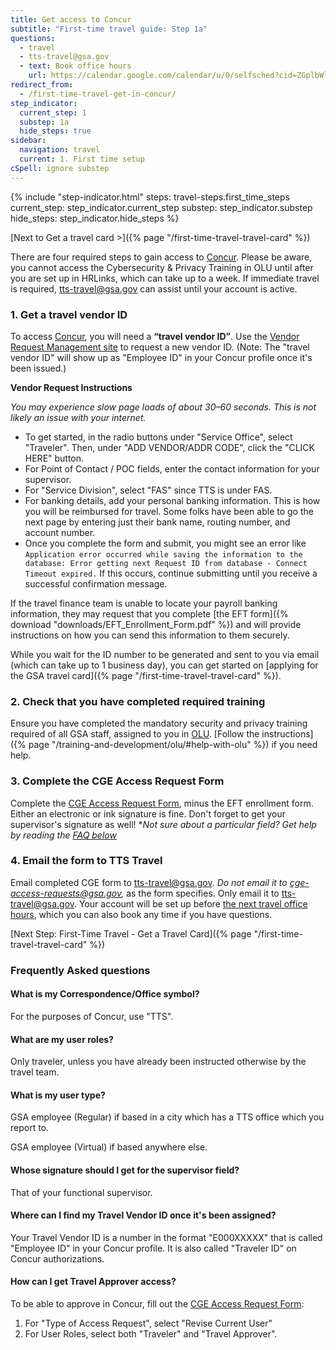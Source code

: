 ```yaml
---
title: Get access to Concur
subtitle: "First-time travel guide: Step 1a"
questions:
  - travel
  - tts-travel@gsa.gov
  - text: Book office hours
    url: https://calendar.google.com/calendar/u/0/selfsched?cid=ZGplbWlsYS5tY2NyYXlAZ3NhLmdvdg
redirect_from:
  - /first-time-travel-get-in-concur/
step_indicator:
  current_step: 1
  substep: 1a
  hide_steps: true
sidebar:
  navigation: travel
  current: 1. First time setup
cSpell: ignore substep
---
```


{% include "step-indicator.html"
steps: travel-steps.first_time_steps
current_step: step_indicator.current_step
substep: step_indicator.substep
hide_steps: step_indicator.hide_steps %}

[Next to Get a travel card >]({% page "/first-time-travel-travel-card" %})

There are four required steps to gain access to
[Concur](https://travel.gsa.gov/). Please be aware, you cannot access the
Cybersecurity & Privacy Training in OLU until after you are set up in HRLinks,
which can take up to a week. If immediate travel is required,
[tts-travel@gsa.gov](mailto:tts-travel@gsa.gov) can assist until your account is
active.

### 1. Get a travel vendor ID

To access [Concur](https://travel.gsa.gov/), you will need a **“travel vendor
ID”**. Use the
[Vendor Request Management site](https://finance.ocfo.gsa.gov/VendorRequest/co/Stepd.aspx)
to request a new vendor ID. (Note: The "travel vendor ID" will show up as "Employee ID" in
your Concur profile once it's been issued.)

**Vendor Request Instructions**

_You may experience slow page loads of about 30–60 seconds. This is not likely
an issue with your internet._

- To get started, in the radio buttons under "Service Office", select
  "Traveler". Then, under "ADD VENDOR/ADDR CODE", click the "CLICK HERE" button.
- For Point of Contact / POC fields, enter the contact information for your
  supervisor.
- For "Service Division", select "FAS" since TTS is under FAS.
- For banking details, add your personal banking information. This is how you will be reimbursed for travel. Some folks have been able to go the next page by entering just their bank name, routing number, and account number.
- Once you complete the form and submit, you might see an error like
  `Application error occurred while saving the information to the database: Error getting next Request ID from database - Connect Timeout expired.`
  If this occurs, continue submitting until you receive a successful
  confirmation message.

If the travel finance team is unable to locate your payroll banking information,
they may request that you complete [the EFT form]({% download "downloads/EFT_Enrollment_Form.pdf" %}) and will provide
instructions on how you can send this information to them securely.

While you wait for the ID number to be generated and sent to you via email
(which can take up to 1 business day), you can get started on [applying for the
GSA travel card]({% page "/first-time-travel-travel-card" %}).

### 2. Check that you have completed required training

Ensure you have completed the mandatory security and privacy training required
of all GSA staff, assigned to you in [OLU](https://gsaolu.gsa.gov). [Follow the instructions]({% page "/training-and-development/olu/#help-with-olu" %})
if you need help.

### 3. Complete the CGE Access Request Form

Complete the [CGE Access Request Form][cgeform], minus the EFT enrollment form.
Either an electronic or ink signature is fine. Don't forget to get your
supervisor's signature as well! \*_Not sure about a particular field? Get help
by reading the_ _[FAQ below](#frequently-asked-questions)_

### 4. Email the form to TTS Travel

Email completed CGE form to [tts-travel@gsa.gov](mailto:tts-travel@gsa.gov). _Do
not email it to cge-access-requests@gsa.gov,_ as the form specifies. Only email
it to tts-travel@gsa.gov. Your account will be set up before
[the next travel office hours](https://calendar.google.com/calendar/u/0/selfsched?cid=ZGplbWlsYS5tY2NyYXlAZ3NhLmdvdg),
which you can also book any time if you have questions.

[Next Step: First-Time Travel - Get a Travel
Card]({% page "/first-time-travel-travel-card" %})

### Frequently Asked questions

#### What is my Correspondence/Office symbol?

For the purposes of Concur, use "TTS".

#### What are my user roles?

Only traveler, unless you have already been instructed otherwise by the travel
team.

#### What is my user type?

GSA employee (Regular) if based in a city which has a TTS office which you
report to.

GSA employee (Virtual) if based anywhere else.

#### Whose signature should I get for the supervisor field?

That of your functional supervisor.

#### Where can I find my Travel Vendor ID once it's been assigned?

Your Travel Vendor ID is a number in the format "E000XXXXX" that is called
"Employee ID" in your Concur profile. It is also called "Traveler ID" on Concur
authorizations.

#### How can I get Travel Approver access?

To be able to approve in Concur, fill out the [CGE Access Request
Form][cgeform]:

1. For "Type of Access Request", select "Revise Current User"
2. For User Roles, select both "Traveler" and "Travel Approver".

[cgeform]:
  https://www.gsa.gov/forms-library/concur-government-edition-cge-access-request
